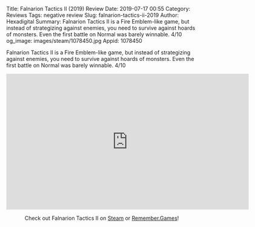 Title: Falnarion Tactics II (2019) Review
Date: 2019-07-17 00:55
Category: Reviews
Tags: negative review
Slug: falnarion-tactics-ii-2019
Author: Hexadigital
Summary: Falnarion Tactics II is a Fire Emblem-like game, but instead of strategizing against enemies, you need to survive against hoards of monsters. Even the first battle on Normal was barely winnable. 4/10
og_image: images/steam/1078450.jpg
Appid: 1078450

Falnarion Tactics II is a Fire Emblem-like game, but instead of strategizing against enemies, you need to survive against hoards of monsters. Even the first battle on Normal was barely winnable. 4/10

<center><iframe src="https://www.youtube.com/embed/4GksjVQ0Ztc?feature=oembed" allow="accelerometer; autoplay; encrypted-media; gyroscope; picture-in-picture" width="640" height="360" frameborder="0"></iframe>

Check out Falnarion Tactics II on [Steam](https://store.steampowered.com/app/1078450/?curator_clanid=34633900) or [Remember.Games](https://remember.games/game/2533/)!</center>
